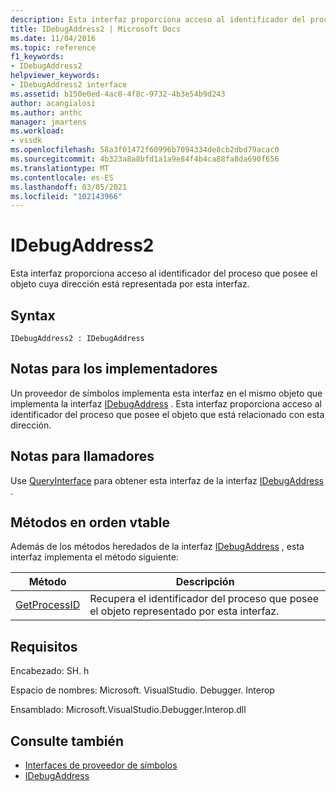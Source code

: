 ```yaml
---
description: Esta interfaz proporciona acceso al identificador del proceso que posee el objeto cuya dirección está representada por esta interfaz.
title: IDebugAddress2 | Microsoft Docs
ms.date: 11/04/2016
ms.topic: reference
f1_keywords:
- IDebugAddress2
helpviewer_keywords:
- IDebugAddress2 interface
ms.assetid: b150e0ed-4ac0-4f8c-9732-4b3e54b9d243
author: acangialosi
ms.author: anthc
manager: jmartens
ms.workload:
- vssdk
ms.openlocfilehash: 58a3f01472f60996b7094334de8cb2dbd79acac0
ms.sourcegitcommit: 4b323a8a8bfd1a1a9e84f4b4ca88fa8da690f656
ms.translationtype: MT
ms.contentlocale: es-ES
ms.lasthandoff: 03/05/2021
ms.locfileid: "102143966"
---
```

# <a name="idebugaddress2"></a>IDebugAddress2
Esta interfaz proporciona acceso al identificador del proceso que posee el objeto cuya dirección está representada por esta interfaz.

## <a name="syntax"></a>Syntax

```
IDebugAddress2 : IDebugAddress
```

## <a name="notes-for-implementers"></a>Notas para los implementadores
 Un proveedor de símbolos implementa esta interfaz en el mismo objeto que implementa la interfaz [IDebugAddress](../../../extensibility/debugger/reference/idebugaddress.md) . Esta interfaz proporciona acceso al identificador del proceso que posee el objeto que está relacionado con esta dirección.

## <a name="notes-for-callers"></a>Notas para llamadores
 Use [QueryInterface](/cpp/atl/queryinterface) para obtener esta interfaz de la interfaz [IDebugAddress](../../../extensibility/debugger/reference/idebugaddress.md) .

## <a name="methods-in-vtable-order"></a>Métodos en orden vtable
 Además de los métodos heredados de la interfaz [IDebugAddress](../../../extensibility/debugger/reference/idebugaddress.md) , esta interfaz implementa el método siguiente:

|Método|Descripción|
|------------|-----------------|
|[GetProcessID](../../../extensibility/debugger/reference/idebugaddress2-getprocessid.md)|Recupera el identificador del proceso que posee el objeto representado por esta interfaz.|

## <a name="requirements"></a>Requisitos
 Encabezado: SH. h

 Espacio de nombres: Microsoft. VisualStudio. Debugger. Interop

 Ensamblado: Microsoft.VisualStudio.Debugger.Interop.dll

## <a name="see-also"></a>Consulte también
- [Interfaces de proveedor de símbolos](../../../extensibility/debugger/reference/symbol-provider-interfaces.md)
- [IDebugAddress](../../../extensibility/debugger/reference/idebugaddress.md)
